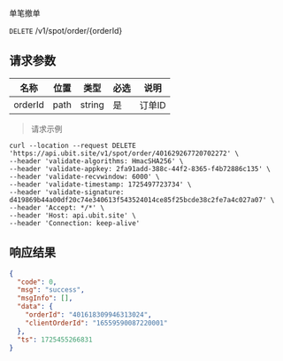 单笔撤单

`DELETE` /v1/spot/order/{orderId}

## 请求参数

| 名称      | 位置   | 类型     | 必选 | 说明   |
|---------|------|--------|----|------|
| orderId | path | string | 是  | 订单ID |

> 请求示例

```shell
curl --location --request DELETE 'https://api.ubit.site/v1/spot/order/401629267720702272' \
--header 'validate-algorithms: HmacSHA256' \
--header 'validate-appkey: 2fa91add-388c-44f2-8365-f4b72886c135' \
--header 'validate-recvwindow: 6000' \
--header 'validate-timestamp: 1725497723734' \
--header 'validate-signature: d419869b44a00df20c74e340613f543524014ce85f25bcde38c2fe7a4c027a07' \
--header 'Accept: */*' \
--header 'Host: api.ubit.site' \
--header 'Connection: keep-alive'
```

## 响应结果

```json
{
  "code": 0,
  "msg": "success",
  "msgInfo": [],
  "data": {
    "orderId": "401618309946313024",
    "clientOrderId": "16559590087220001"
  },
  "ts": 1725455266831
}
```

